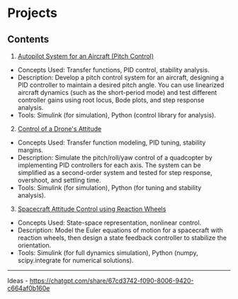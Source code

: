 # Projects 

## Contents 

1.  [Autopilot System for an Aircraft (Pitch Control)](AircraftController.md)
  - Concepts Used: Transfer functions, PID control, stability analysis.
  - Description: Develop a pitch control system for an aircraft, designing a PID controller to maintain a desired pitch angle. You can use linearized aircraft dynamics (such as the short-period mode) and test different controller gains using root locus, Bode plots, and step response analysis.
  - Tools: Simulink (for simulation), Python (control library for analysis).

2. [Control of a Drone's Attitude](DroneController.md)
  - Concepts Used: Transfer function modeling, PID tuning, stability margins.
  - Description: Simulate the pitch/roll/yaw control of a quadcopter by implementing PID controllers for each axis. The system can be simplified as a second-order system and tested for step response, overshoot, and settling time.
  - Tools: Simulink (for simulation), Python (for tuning and stability analysis).

3. [Spacecraft Attitude Control using Reaction Wheels](SpacecraftController.md)
  - Concepts Used: State-space representation, nonlinear control.
  - Description: Model the Euler equations of motion for a spacecraft with reaction wheels, then design a state feedback controller to stabilize the orientation.
  - Tools: Simulink (for full dynamics simulation), Python (numpy, scipy.integrate for numerical solutions).

----
Ideas - https://chatgpt.com/share/67cd3742-f090-8006-9420-c664af0b160e
